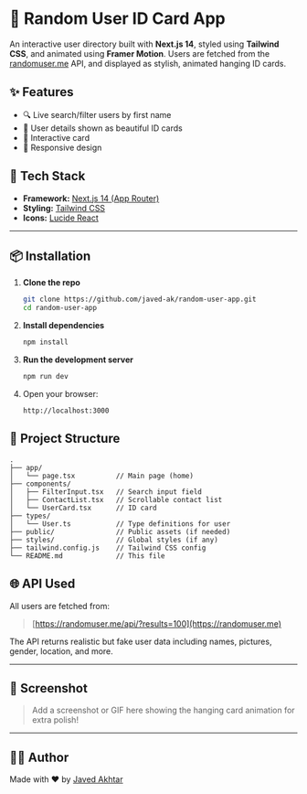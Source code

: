 # 🪪 Random User ID Card App

An interactive user directory built with **Next.js 14**, styled using **Tailwind CSS**, and animated using **Framer Motion**. Users are fetched from the [randomuser.me](https://randomuser.me) API, and displayed as stylish, animated hanging ID cards.

## ✨ Features

- 🔍 Live search/filter users by first name
- 📇 User details shown as beautiful ID cards
- 🎯 Interactive card 
- 📱 Responsive design

## 🔧 Tech Stack

- **Framework:** [Next.js 14 (App Router)](https://nextjs.org/)
- **Styling:** [Tailwind CSS](https://tailwindcss.com/)
- **Icons:** [Lucide React](https://lucide.dev/)

---

## 📦 Installation

1. **Clone the repo**
   ```bash
   git clone https://github.com/javed-ak/random-user-app.git
   cd random-user-app
    ```

2. **Install dependencies**

   ```bash
   npm install
   ```

3. **Run the development server**

   ```bash
   npm run dev
   ```

4. Open your browser:

   ```
   http://localhost:3000
   ```

## 📁 Project Structure

```
.
├── app/
│   └── page.tsx          // Main page (home)
├── components/
│   ├── FilterInput.tsx   // Search input field
│   ├── ContactList.tsx   // Scrollable contact list
│   └── UserCard.tsx      // ID card
├── types/
│   └── User.ts           // Type definitions for user
├── public/               // Public assets (if needed)
├── styles/               // Global styles (if any)
├── tailwind.config.js    // Tailwind CSS config
└── README.md             // This file
```

## 🌐 API Used

All users are fetched from:

> [https://randomuser.me/api/?results=100](https://randomuser.me)

The API returns realistic but fake user data including names, pictures, gender, location, and more.

---

## 📸 Screenshot

> Add a screenshot or GIF here showing the hanging card animation for extra polish!



---

## 🧑‍💻 Author

Made with ❤️ by [Javed Akhtar](https://github.com/javed-ak)
